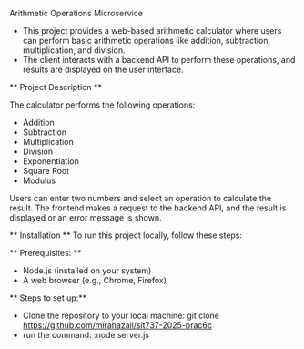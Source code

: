  Arithmetic Operations Microservice 

- This project provides a web-based arithmetic calculator where users can perform basic arithmetic operations like addition, subtraction, multiplication, and division. 
- The client interacts with a backend API to perform these operations, and results are displayed on the user interface.

** Project Description **


The calculator performs the following operations:

- Addition
- Subtraction
- Multiplication
- Division
- Exponentiation
- Square Root
- Modulus
  
Users can enter two numbers and select an operation to calculate the result. The frontend makes a request to the backend API, and the result is displayed or an error message is shown.

** Installation **
To run this project locally, follow these steps:

** Prerequisites: **
- Node.js (installed on your system)
- A web browser (e.g., Chrome, Firefox)

** Steps to set up:**
- Clone the repository to your local machine: git clone https://github.com/mirahazall/sit737-2025-prac6c
- run the command: :node server.js
